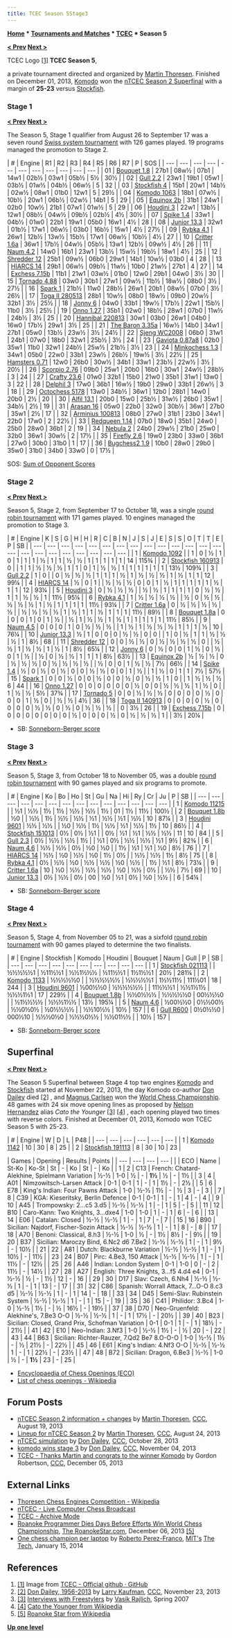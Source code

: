 ```yaml
---
title: TCEC Season 5Stage3
---
```

**[Home](Home "Home") \* [Tournaments and Matches](Tournaments_and_Matches "Tournaments and Matches") \* [TCEC](TCEC "TCEC") \* Season 5**  

**[< Prev](TCEC_Season_4 "TCEC Season 4") [Next >](TCEC_Season_6 "TCEC Season 6")**



 [](https://tcec-chess.com/) TCEC Logo <a id="cite-note-1" href="#cite-ref-1">[1]</a> 
**TCEC Season 5**,  

a private tournament directed and organized by [Martin Thoresen](Martin_Thoresen "Martin Thoresen"). Finished on December 01, 2013, [Komodo](Komodo "Komodo") won the [nTCEC Season 2 Superfinal](#superfinal) with a margin of **25-23** versus [Stockfish](Stockfish "Stockfish"). 



### Stage 1


**[< Prev](TCEC_Season_4#Stage1 "TCEC Season 4") [Next >](TCEC_Season_6#Stage1 "TCEC Season 6")**  

The Season 5, Stage 1 qualifier from August 26 to September 17 was a seven round [Swiss system tournament](https://en.wikipedia.org/wiki/Swiss-system_tournament) with 126 games played. 19 programs managed the promotion to Stage 2.





|  #
 |  Engine
 |  R1
 |  R2
 |  R3
 |  R4
 |  R5
 |  R6
 |  R7
 |  P
 |  SOS
 |
| --- | --- | --- | --- | --- | --- | --- | --- | --- | --- | --- |
|  01
 | [Bouquet 1.8](Bouquet "Bouquet") |  27b1
 |  08w½
 |  07b1
 |  14w1
 |  02b½
 |  03w1
 |  05b½
 |  5½
 |  30½
 |
|  02
 | [Gull 2.2](Gull "Gull") |  23w1
 |  19b1
 |  05w1
 |  03b½
 |  01w½
 |  04b½
 |  06w½
 |  5
 |  32
 |
|  03
 | [Stockfish 4](Stockfish "Stockfish") |  15b1
 |  20w1
 |  14b½
 |  02w½
 |  08w1
 |  01b0
 |  12w1
 |  5
 |  29½
 |
|  04
 | [Komodo 1063](Komodo "Komodo") |  18b1
 |  07w½
 |  10b½
 |  20w1
 |  06b½
 |  02w½
 |  14b1
 |  5
 |  29
 |
|  05
 | [Equinox 2b](Equinox "Equinox") |  31b1
 |  24w1
 |  02b0
 |  10w½
 |  21b1
 |  07w1
 |  01w½
 |  5
 |  29
 |
|  06
 | [Houdini 3](Houdini "Houdini") |  22w1
 |  13b½
 |  12w1
 |  08b½
 |  04w½
 |  09b½
 |  02b½
 |  4½
 |  30½
 |
|  07
 | [Spike 1.4](Spike "Spike") |  33w1
 |  04b½
 |  01w0
 |  22b1
 |  19w1
 |  05b0
 |  16w1
 |  4½
 |  28
 |
|  08
 | [Junior 13.3](Junior "Junior") |  32w1
 |  01b½
 |  17w1
 |  06w½
 |  03b0
 |  16b½
 |  15w1
 |  4½
 |  27½
 |
|  09
 | [Rybka 4.1](Rybka "Rybka") |  26w1
 |  12b½
 |  13w½
 |  15b½
 |  17w1
 |  06w½
 |  10b½
 |  4½
 |  27
 |
|  10
 | [Critter 1.6a](Critter "Critter") |  36w1
 |  17b½
 |  04w½
 |  05b½
 |  13w1
 |  12b½
 |  09w½
 |  4½
 |  26
 |
|  11
 | [Naum 4.2](Naum "Naum") |  14w0
 |  16b1
 |  23w1
 |  13b½
 |  15w½
 |  19b½
 |  18w1
 |  4½
 |  25
 |
|  12
 | [Shredder 12](Shredder "Shredder") |  25b1
 |  09w½
 |  06b0
 |  29w1
 |  14b1
 |  10w½
 |  03b0
 |  4
 |  28
 |
|  13
 | [HIARCS 14](HIARCS "HIARCS") |  29b1
 |  06w½
 |  09b½
 |  11w½
 |  10b0
 |  21w½
 |  27b1
 |  4
 |  27
 |
|  14
 | [Exchess 7.15b](EXchess "EXchess") |  11b1
 |  21w1
 |  03w½
 |  01b0
 |  12w0
 |  29b1
 |  04w0
 |  3½
 |  30
 |
|  15
 | [Tornado 4.88](Tornado "Tornado") |  03w0
 |  30b1
 |  27w1
 |  09w½
 |  11b½
 |  18w½
 |  08b0
 |  3½
 |  27½
 |
|  16
 | [Spark 1](Spark "Spark") |  21b½
 |  11w0
 |  28b½
 |  26w1
 |  20b1
 |  08w½
 |  07b0
 |  3½
 |  26½
 |
|  17
 | [Toga II 280513](Toga "Toga") |  28b1
 |  10w½
 |  08b0
 |  18w½
 |  09b0
 |  20w½
 |  32b1
 |  3½
 |  25½
 |
|  18
 | [Jonny 6](Jonny "Jonny") |  04w0
 |  33b1
 |  19w½
 |  17b½
 |  22w1
 |  15b½
 |  11b0
 |  3½
 |  25½
 |
|  19
 | [Onno 1.27](Onno "Onno") |  35b1
 |  02w0
 |  18b½
 |  28w1
 |  07b0
 |  11w½
 |  24b½
 |  3½
 |  25
 |
|  20
 | [Hannibal 220813](Hannibal "Hannibal") |  30w1
 |  03b0
 |  26w1
 |  04b0
 |  16w0
 |  17b½
 |  29w1
 |  3½
 |  25
 |
|  21
 | [The Baron 3.35a](The_Baron "The Baron") |  16w½
 |  14b0
 |  34w1
 |  27b1
 |  05w0
 |  13b½
 |  23w½
 |  3½
 |  24½
 |
|  22
 | [Sjeng WC2008](Deep_Sjeng "Deep Sjeng") |  06b0
 |  31w1
 |  24b1
 |  07w0
 |  18b0
 |  32w1
 |  25b½
 |  3½
 |  24
 |
|  23
 | [Gaviota 0.87a8](Gaviota "Gaviota") |  02b0
 |  35w1
 |  11b0
 |  32w1
 |  24b½
 |  25w½
 |  21b½
 |  3½
 |  23
 |
|  24
 | [Minkochess 1.3](MinkoChess "MinkoChess") |  34w1
 |  05b0
 |  22w0
 |  33b1
 |  23w½
 |  26b½
 |  19w½
 |  3½
 |  22½
 |
|  25
 | [Hamsters 0.71](Hamsters "Hamsters") |  12w0
 |  26b0
 |  30w½
 |  34b1
 |  33w1
 |  23b½
 |  22w½
 |  3½
 |  20½
 |
|  26
 | [Scorpio 2.76](Scorpio "Scorpio") |  09b0
 |  25w1
 |  20b0
 |  16b0
 |  30w1
 |  24w½
 |  28b½
 |  3
 |  24
 |
|  27
 | [Crafty 23.6](Crafty "Crafty") |  01w0
 |  32b1
 |  15b0
 |  21w0
 |  35b1
 |  31w1
 |  13w0
 |  3
 |  22
 |
|  28
 | [Delphil 3](Delphil "Delphil") |  17w0
 |  36b1
 |  16w½
 |  19b0
 |  29w0
 |  33b1
 |  26w½
 |  3
 |  18
 |
|  29
 | [Octochess 5178](Octochess "Octochess") |  13w0
 |  34b½
 |  36w1
 |  12b0
 |  28b1
 |  14w0
 |  20b0
 |  2½
 |  20
 |
|  30
 | [Alfil 13.1](Alfil "Alfil") |  20b0
 |  15w0
 |  25b½
 |  31w½
 |  26b0
 |  35w1
 |  34b½
 |  2½
 |  19
 |
|  31
 | [Arasan 16](Arasan "Arasan") |  05w0
 |  22b0
 |  32w0
 |  30b½
 |  36w1
 |  27b0
 |  35w1
 |  2½
 |  17
 |
|  32
 | [Arminius 100813](Arminius "Arminius") |  08b0
 |  27w0
 |  31b1
 |  23b0
 |  34w1
 |  22b0
 |  17w0
 |  2
 |  22½
 |
|  33
 | [Redqueen 1.14](RedQueen "RedQueen") |  07b0
 |  18w0
 |  35b1
 |  24w0
 |  25b0
 |  28w0
 |  36b1
 |  2
 |  19
 |
|  34
 | [Nebula 2](Nebula "Nebula") |  24b0
 |  29w½
 |  21b0
 |  25w0
 |  32b0
 |  36w1
 |  30w½
 |  2
 |  17½
 |
|  35
 | [Firefly 2.6](FireFly "FireFly") |  19w0
 |  23b0
 |  33w0
 |  36b1
 |  27w0
 |  30b0
 |  31b0
 |  1
 |  17
 |
|  36
 | [Bugchess2 1.9](BugChess_FR#BugChess2 "BugChess FR") |  10b0
 |  28w0
 |  29b0
 |  35w0
 |  31b0
 |  34b0
 |  33w0
 |  0
 |  17½
 |


SOS: [Sum of Opponent Scores](https://en.wikipedia.org/wiki/Buchholz_system)




### Stage 2


**[< Prev](TCEC_Season_4#Stage2 "TCEC Season 4") [Next >](TCEC_Season_6#Stage2 "TCEC Season 6")**  
 
Season 5, Stage 2, from September 17 to October 18, was a single [round robin tournament](https://en.wikipedia.org/wiki/Round-robin_tournament) with 171 games played. 10 engines managed the promotion to Stage 3.





|  #
 |  Engine
 |  K
 |  S
 |  G
 |  H
 |  H
 |  R
 |  C
 |  B
 |  N
 |  J
 |  S
 |  J
 |  E
 |  S
 |  S
 |  O
 |  T
 |  T
 |  E
 |  P
 |  SB
 |
| --- | --- | --- | --- | --- | --- | --- | --- | --- | --- | --- | --- | --- | --- | --- | --- | --- | --- | --- | --- | --- | --- | --- |
|  1
 | [Komodo 1092](Komodo "Komodo") |  |  1
 |  0
 |  ½
 |  1
 |  0
 |  1
 |  1
 |  1
 |  ½
 |  1
 |  1
 |  ½
 |  ½
 |  1
 |  1
 |  1
 |  1
 |  1
 |  14
 |  115¾
 |
|  2
 | [Stockfish 160913](Stockfish "Stockfish") |  0
 |  |  1
 |  1
 |  ½
 |  ½
 |  ½
 |  1
 |  1
 |  0
 |  1
 |  ½
 |  ½
 |  1
 |  1
 |  1
 |  1
 |  1
 |  1
 |  13½
 |  109¾
 |
|  3
 | [Gull 2.2](Gull "Gull") |  1
 |  0
 |  |  0
 |  ½
 |  ½
 |  ½
 |  1
 |  1
 |  1
 |  ½
 |  1
 |  ½
 |  ½
 |  ½
 |  1
 |  ½
 |  1
 |  1
 |  12
 |  99¼
 |
|  4
 | [HIARCS 14](HIARCS "HIARCS") |  ½
 |  0
 |  1
 |  |  ½
 |  ½
 |  ½
 |  0
 |  0
 |  1
 |  ½
 |  1
 |  1
 |  1
 |  1
 |  1
 |  ½
 |  1
 |  1
 |  12
 |  93¼
 |
|  5
 | [Houdini 3](Houdini "Houdini") |  0
 |  ½
 |  ½
 |  ½
 |  |  ½
 |  ½
 |  1
 |  1
 |  1
 |  1
 |  0
 |  ½
 |  ½
 |  1
 |  1
 |  ½
 |  ½
 |  1
 |  11½
 |  95¼
 |
|  6
 | [Rybka 4.1](Rybka "Rybka") |  1
 |  ½
 |  ½
 |  ½
 |  ½
 |  |  ½
 |  0
 |  ½
 |  ½
 |  ½
 |  ½
 |  ½
 |  1
 |  ½
 |  1
 |  1
 |  1
 |  1
 |  11½
 |  93¼
 |
|  7
 | [Critter 1.6a](Critter "Critter") |  0
 |  ½
 |  ½
 |  ½
 |  ½
 |  ½
 |  |  ½
 |  ½
 |  ½
 |  ½
 |  1
 |  ½
 |  1
 |  1
 |  ½
 |  1
 |  1
 |  1
 |  11½
 |  89½
 |
|  8
 | [Bouquet 1.8a](Bouquet "Bouquet") |  0
 |  0
 |  0
 |  1
 |  0
 |  1
 |  ½
 |  |  ½
 |  1
 |  ½
 |  ½
 |  1
 |  ½
 |  1
 |  1
 |  1
 |  1
 |  1
 |  11½
 |  85½
 |
|  9
 | [Naum 4.5](Naum "Naum") |  0
 |  0
 |  0
 |  1
 |  0
 |  ½
 |  ½
 |  ½
 |  |  1
 |  ½
 |  1
 |  ½
 |  ½
 |  ½
 |  1
 |  1
 |  1
 |  ½
 |  10
 |  76¼
 |
|  10
 | [Junior 13.3](Junior "Junior") |  ½
 |  1
 |  0
 |  0
 |  0
 |  ½
 |  ½
 |  0
 |  0
 |  |  1
 |  0
 |  ½
 |  1
 |  1
 |  ½
 |  ½
 |  ½
 |  1
 |  8½
 |  68
 |
|  11
 | [Shredder 12](Shredder "Shredder") |  0
 |  0
 |  ½
 |  ½
 |  0
 |  ½
 |  ½
 |  ½
 |  ½
 |  0
 |  |  ½
 |  ½
 |  1
 |  ½
 |  ½
 |  1
 |  ½
 |  1
 |  8½
 |  65¼
 |
|  12
 | [Jonny 6](Jonny "Jonny") |  0
 |  ½
 |  0
 |  0
 |  1
 |  ½
 |  0
 |  ½
 |  0
 |  1
 |  ½
 |  |  ½
 |  0
 |  ½
 |  ½
 |  1
 |  1
 |  1
 |  8½
 |  63½
 |
|  13
 | [Equinox 2b](Equinox "Equinox") |  ½
 |  ½
 |  ½
 |  0
 |  ½
 |  ½
 |  ½
 |  0
 |  ½
 |  ½
 |  ½
 |  ½
 |  |  ½
 |  0
 |  0
 |  1
 |  ½
 |  ½
 |  7½
 |  66½
 |
|  14
 | [Spike 1.4](Spike "Spike") |  ½
 |  0
 |  ½
 |  0
 |  ½
 |  0
 |  0
 |  ½
 |  ½
 |  0
 |  0
 |  1
 |  ½
 |  |  1
 |  ½
 |  0
 |  1
 |  1
 |  7½
 |  57½
 |
|  15
 | [Spark 1](Spark "Spark") |  0
 |  0
 |  ½
 |  0
 |  0
 |  ½
 |  0
 |  0
 |  ½
 |  0
 |  ½
 |  ½
 |  1
 |  0
 |  |  1
 |  ½
 |  ½
 |  ½
 |  6
 |  44
 |
|  16
 | [Onno 1.27](Onno "Onno") |  0
 |  0
 |  0
 |  0
 |  0
 |  0
 |  ½
 |  0
 |  0
 |  ½
 |  ½
 |  ½
 |  1
 |  ½
 |  0
 |  |  1
 |  ½
 |  ½
 |  5½
 |  37¾
 |
|  17
 | [Tornado 5](Tornado "Tornado") |  0
 |  0
 |  ½
 |  ½
 |  ½
 |  0
 |  0
 |  0
 |  0
 |  ½
 |  0
 |  0
 |  0
 |  1
 |  ½
 |  0
 |  |  ½
 |  ½
 |  4½
 |  36
 |
|  18
 | [Toga II 140913](Toga "Toga") |  0
 |  0
 |  0
 |  0
 |  ½
 |  0
 |  0
 |  0
 |  0
 |  ½
 |  ½
 |  0
 |  ½
 |  0
 |  ½
 |  ½
 |  ½
 |  |  0
 |  3½
 |  26
 |
|  19
 | [Exchess 7.15b](EXchess "EXchess") |  0
 |  0
 |  0
 |  0
 |  0
 |  0
 |  0
 |  0
 |  ½
 |  0
 |  0
 |  0
 |  ½
 |  0
 |  ½
 |  ½
 |  ½
 |  1
 |  |  3½
 |  20¼
 |


* SB: [Sonneborn-Berger score](https://en.wikipedia.org/wiki/Sonneborn-Berger_score)






### Stage 3


**[< Prev](TCEC_Season_4#Stage3 "TCEC Season 4") [Next >](TCEC_Season_6#Stage3 "TCEC Season 6")**  
 
Season 5, Stage 3, from October 18 to November 05, was a double [round robin tournament](https://en.wikipedia.org/wiki/Round-robin_tournament) with 90 games played and six programs to promote.





|  #
 |  Engine
 |  Ko
 |  Bo
 |  Ho
 |  St
 |  Gu
 |  Na
 |  Hi
 |  Ry
 |  Cr
 |  Ju
 |  P
 |  SB
 |
| --- | --- | --- | --- | --- | --- | --- | --- | --- | --- | --- | --- | --- | --- |
|  1
 | [Komodo 11215](Komodo "Komodo") |  |  ½1
 |  ½½
 |  1½
 |  1½
 |  ½½
 |  ½½
 |  1½
 |  01
 |  1½
 |  11½
 |  100½
 |
|  2
 | [Bouquet 1.8b](Bouquet "Bouquet") |  ½0
 |  |  ½½
 |  1½
 |  ½½
 |  ½½
 |  ½1
 |  ½½
 |  ½1
 |  ½½
 |  10
 |  87¼
 |
|  3
 | [Houdini 9601](Houdini "Houdini") |  ½½
 |  ½½
 |  |  ½0
 |  ½½
 |  1½
 |  ½½
 |  ½1
 |  ½½
 |  1½
 |  10
 |  86½
 |
|  4
 | [Stockfish 151013](Stockfish "Stockfish") |  0½
 |  0½
 |  ½1
 |  |  0½
 |  ½1
 |  ½1
 |  ½½
 |  ½½
 |  11
 |  10
 |  84
 |
|  5
 | [Gull 2.3](Gull "Gull") |  0½
 |  ½½
 |  ½½
 |  1½
 |  |  ½1
 |  0½
 |  ½½
 |  ½½
 |  ½1
 |  9½
 |  82¾
 |
|  6
 | [Naum 4.6](Naum "Naum") |  ½½
 |  ½½
 |  0½
 |  ½0
 |  ½0
 |  |  1½
 |  ½1
 |  ½1
 |  ½0
 |  8½
 |  76
 |
|  7
 | [HIARCS 14](HIARCS "HIARCS") |  ½½
 |  ½0
 |  ½½
 |  ½0
 |  1½
 |  0½
 |  |  ½½
 |  ½½
 |  1½
 |  8½
 |  75
 |
|  8
 | [Rybka 4.1](Rybka "Rybka") |  0½
 |  ½½
 |  ½0
 |  ½½
 |  ½½
 |  ½0
 |  ½½
 |  |  1½
 |  ½1
 |  8½
 |  73¼
 |
|  9
 | [Critter 1.6a](Critter "Critter") |  10
 |  ½0
 |  ½½
 |  ½½
 |  ½½
 |  ½0
 |  ½½
 |  0½
 |  |  ½½
 |  7½
 |  69
 |
|  10
 | [Junior 13.3](Junior "Junior") |  0½
 |  ½½
 |  0½
 |  00
 |  ½0
 |  ½1
 |  0½
 |  ½0
 |  ½½
 |  |  6
 |  54¼
 |


* SB: [Sonneborn-Berger score](https://en.wikipedia.org/wiki/Sonneborn-Berger_score)






### Stage 4


**[< Prev](TCEC_Season_4#Stage4 "TCEC Season 4") [Next >](TCEC_Season_6#Stage4 "TCEC Season 6")**  
 
Season 5, Stage 4, from November 05 to 21, was a sixfold [round robin tournament](https://en.wikipedia.org/wiki/Round-robin_tournament) with 90 games played to determine the two finalists.





|  #
 |  Engine
 |  Stockfish
 |  Komodo
 |  Houdini
 |  Bouquet
 |  Naum
 |  Gull
 |  P
 |  SB
 |
| --- | --- | --- | --- | --- | --- | --- | --- | --- | --- |
|  1
 | [Stockfish 021113](Stockfish "Stockfish") |  |  ½½½½½1
 |  ½11½½1
 |  ½½1½½½
 |  ½11½½1
 |  1½1½½1
 |  20½
 |  281¼
 |
|  2
 | [Komodo 1133](Komodo "Komodo") |  ½½½½½0
 |  |  ½½½½½½
 |  ½½½½½1
 |  1½½11½
 |  111½01
 |  18
 |  244
 |
|  3
 | [Houdini 9601](Houdini "Houdini") |  ½00½½0
 |  ½½½½½½
 |  |  11½½½1
 |  ½½1½1½
 |  ½½½1½1
 |  17
 |  229½
 |
|  4
 | [Bouquet 1.8b](Bouquet "Bouquet") |  ½½0½½½
 |  ½½½½½0
 |  00½½½0
 |  |  ½1½½½½
 |  ½½½1½½
 |  13½
 |  195¼
 |
|  5
 | [Naum 4.6](Naum "Naum") |  ½00½½0
 |  0½½00½
 |  ½½0½0½
 |  ½0½½½½
 |  |  ½½10½½
 |  10½
 |  157
 |
|  6
 | [Gull R600](Gull "Gull") |  0½0½½0
 |  000½10
 |  ½½½0½0
 |  ½½½0½½
 |  ½½01½½
 |  |  10½
 |  157
 |


* SB: [Sonneborn-Berger score](https://en.wikipedia.org/wiki/Sonneborn-Berger_score)






## Superfinal


**[< Prev](TCEC_Season_4#Sufi "TCEC Season 4") [Next >](TCEC_Season_6#Sufi "TCEC Season 6")**  

The Season 5 Superfinal between Stage 4 top two engines [Komodo](Komodo "Komodo") and [Stockfish](Stockfish "Stockfish") started at November 22, 2013, the day Komodo co-author [Don Dailey](Don_Dailey "Don Dailey") died <a id="cite-note-2" href="#cite-ref-2">[2]</a> , and [Magnus Carlsen](https://en.wikipedia.org/wiki/Magnus_Carlsen) won the [World Chess Championship](https://en.wikipedia.org/wiki/World_Chess_Championship_2013). 48 games with 24 six move opening lines as proposed by [Nelson Hernandez](Nelson_Hernandez "Nelson Hernandez") alias *Cato the Younger* <a id="cite-note-3" href="#cite-ref-3">[3]</a> <a id="cite-note-4" href="#cite-ref-4">[4]</a> , each opening played two times with reverse colors. Finished at December 01, 2013, Komodo won TCEC Season 5 with 25-23.





|  #
 |  Engine
 |  W
 |  D
 |  L
 |  P48 |
| --- | --- | --- | --- | --- | --- |
|  1
 | [Komodo 1142](Komodo "Komodo") |  10
 |  30
 |  8
 |  25
 |
|  2
 | [Stockfish 191113](Stockfish "Stockfish") |  8
 |  30
 |  10
 |  23
 |




|  Games
 |  Opening
 |  Results
 |  Points
 |
| --- | --- | --- | --- |
|  |  ECO
 |  Name
 |  St-Ko
 |  Ko-St
 |  St
 |  -
 |  Ko
 |  St
 |  -
 |  Ko
 |
|  1
 |  2
 |  C13
 |  French: Chatard-Alekhine, Spielmann Variation
 |  ½-½
 |  1-0
 |  ½
 |  -
 | **1½** |  ½
 |  -
 |  1½
 |
|  3
 |  4
 |  A01
 |  Nimzowitsch-Larsen Attack
 |  0-1
 |  0-1
 |  1
 |  -
 |  1
 |  1½
 |  -
 |  2½
 |
|  5
 |  6
 |  E78
 |  King's Indian: Four Pawns Attack
 |  1-0
 |  ½-½
 |  1½
 |  -
 |  ½
 |  3
 |  -
 |  3
 |
|  7
 |  8
 |  C39
 |  KGA: Kieseritsky, Berlin Defence
 |  0-1
 |  0-1
 |  1
 |  -
 |  1
 |  4
 |  -
 |  4
 |
|  9
 |  10
 |  A45
 |  Trompowsky: 2...c5 3.d5
 |  ½-½
 |  ½-½
 |  1
 |  -
 |  1
 |  5
 |  -
 |  5
 |
|  11
 |  12
 |  B10
 |  Caro-Kann: Two Knights, 3...dxe4
 |  1-0
 |  1-0
 |  1
 |  -
 |  1
 |  6
 |  -
 |  6
 |
|  13
 |  14
 |  E06
 |  Catalan: Closed
 |  ½-½
 |  ½-½
 |  1
 |  -
 |  1
 |  7
 |  -
 |  7
 |
|  15
 |  16
 |  B90
 |  Sicilian: Najdorf, Fischer-Sozin Attack
 |  ½-½
 |  ½-½
 |  1
 |  -
 |  1
 |  8
 |  -
 |  8
 |
|  17
 |  18
 |  A70
 |  Benoni: Classical, 8.h3
 |  ½-½
 |  1-0
 |  ½
 |  -
 |  1½
 |  8½
 |  -
 |  9½
 |
|  19
 |  20
 |  B37
 |  Sicilian: Maroczy Bind, 6.Nc2 d6 7.Be2
 |  ½-½
 |  ½-½
 |  1
 |  -
 |  1
 |  9½
 |  -
 |  10½
 |
|  21
 |  22
 |  A81
 |  Dutch: Blackburne Variation
 |  ½-½
 |  ½-½
 |  1
 |  -
 |  1
 |  10½
 |  -
 |  11½
 |
|  23
 |  24
 |  B07
 |  Pirc: 4.Be3, 150 Attack
 |  ½-½
 |  ½-½
 |  1
 |  -
 |  1
 |  11½
 |  -
 |  12½
 |
|  25
 |  26
 |  A46
 |  Indian: London System
 |  0-1
 |  1-0
 |  0
 |  -
 |  2
 |  11½
 |  -
 |  14½
 |
|  27
 |  28
 |  A27
 |  English: Three Knights, 3...f5 4.d4 e4
 |  0-1
 |  ½-½
 |  ½
 |  -
 |  1½
 |  12
 |  -
 |  16
 |
|  29
 |  30
 |  D17
 |  Slav: Czech, 6.Nh4
 |  ½-½
 |  ½-½
 |  1
 |  -
 |  1
 |  13
 |  -
 |  17
 |
|  31
 |  32
 |  C86
 |  Spanish: Worrall Attack, 7...O-O 8.c3 d5
 |  ½-½
 |  ½-½
 |  1
 |  -
 |  1
 |  14
 |  -
 |  18
 |
|  33
 |  34
 |  D45
 |  Semi-Slav: Rubinstein System
 |  ½-½
 |  ½-½
 |  1
 |  -
 |  1
 |  15
 |  -
 |  19
 |
|  35
 |  36
 |  C41
 |  Philidor: 3.Bc4
 |  1-0
 |  ½-½
 |  1½
 |  -
 |  ½
 |  16½
 |  -
 |  19½
 |
|  37
 |  38
 |  D70
 |  Neo-Gruenfeld: Alekhine's, 7.Be3 O-O
 |  ½-½
 |  ½-½
 |  1
 |  -
 |  1
 |  17½
 |  -
 |  20½
 |
|  39
 |  40
 |  B23
 |  Sicilian: Closed, Grand Prix, Schofman Variation
 |  0-1
 |  0-1
 |  1
 |  -
 |  1
 |  18½
 |  -
 |  21½
 |
|  41
 |  42
 |  E10
 |  Neo-Indian: 3.Nf3
 |  1-0
 |  ½-½
 |  1½
 |  -
 |  ½
 |  20
 |  -
 |  22
 |
|  43
 |  44
 |  B63
 |  Sicilian: Richter-Rauzer, 7.Qd2 Be7 8.O-O-O
 |  1-0
 |  ½-½
 |  1½
 |  -
 |  ½
 |  21½
 |  -
 |  22½
 |
|  45
 |  46
 |  E61
 |  King's Indian: 4.Nf3 O-O
 |  ½-½
 |  ½-½
 |  1
 |  -
 |  1
 |  22½
 |  -
 |  23½
 |
|  47
 |  48
 |  B72
 |  Sicilian: Dragon, 6.Be3
 |  ½-½
 |  1-0
 |  ½
 |  -
 | **1½** |  23
 |  -
 |  25
 |


* [Encyclopaedia of Chess Openings (ECO)](ECO "ECO")
* [List of chess openings - Wikipedia](https://en.wikipedia.org/wiki/List_of_chess_openings)


## Forum Posts


* [nTCEC Season 2 information + changes](http://www.talkchess.com/forum/viewtopic.php?t=49020) by [Martin Thoresen](Martin_Thoresen "Martin Thoresen"), [CCC](CCC "CCC"), August 19, 2013
* [Lineup for nTCEC Season 2](http://www.talkchess.com/forum/viewtopic.php?t=49087) by [Martin Thoresen](Martin_Thoresen "Martin Thoresen"), [CCC](CCC "CCC"), August 24, 2013
* [nTCEC simulation](http://www.talkchess.com/forum/viewtopic.php?t=49856) by [Don Dailey](Don_Dailey "Don Dailey"), [CCC](CCC "CCC"), October 28, 2013
* [komodo wins stage 3](http://www.talkchess.com/forum/viewtopic.php?t=49937) by [Don Dailey](Don_Dailey "Don Dailey"), [CCC](CCC "CCC"), November 04, 2013
* [TCEC - Thanks Martin and congrats to the winner Komodo](http://www.talkchess.com/forum/viewtopic.php?t=50343) by Gordon Robertson, [CCC](CCC "CCC"), December 05, 2013


## External Links


* [Thoresen Chess Engines Competition - Wikipedia](https://en.wikipedia.org/wiki/Thoresen_Chess_Engines_Competition)
* [nTCEC - Live Computer Chess Broadcast](http://tcec.chessdom.com/)
* [TCEC - Archive Mode](http://tcec.chessdom.com/archive.php)
* [Roanoke Programmer Dies Days Before Efforts Win World Chess Championship](http://theroanokestar.com/2013/12/06/roanoke-programmer-dies-days-before-efforts-win-world-chess-championship/), [The RoanokeStar.com](http://theroanokestar.com/), December 06, 2013 <a id="cite-note-5" href="#cite-ref-5">[5]</a>
* [One chess champion per laptop](http://tech.mit.edu/V133/N62/chess.html) by [Roberto Perez-Franco](http://www.mit.edu/~roberto/), [MIT's](Massachusetts_Institute_of_Technology "Massachusetts Institute of Technology") [The Tech](https://en.wikipedia.org/wiki/The_Tech_%28newspaper%29), January 15, 2014


## References


1. <a id="cite-ref-1" href="#cite-note-1">[1]</a> Image from [TCEC - Official github · GitHub](https://github.com/TCEC-Chess)
2. <a id="cite-ref-2" href="#cite-note-2">[2]</a> [Don Dailey, 1956-2013](http://www.talkchess.com/forum/viewtopic.php?t=50189) by [Larry Kaufman](Larry_Kaufman "Larry Kaufman"), [CCC](CCC "CCC"), November 23, 2013
3. <a id="cite-ref-3" href="#cite-note-3">[3]</a> [Interviews with Freestylers](http://www.rybkachess.com/docs/freestylers_version_2.htm) by [Vasik Rajlich](Vasik_Rajlich "Vasik Rajlich"), Spring 2007
4. <a id="cite-ref-4" href="#cite-note-4">[4]</a> [Cato the Younger from Wikipedia](https://en.wikipedia.org/wiki/Cato_the_Younger)
5. <a id="cite-ref-5" href="#cite-note-5">[5]</a> [Roanoke Star from Wikipedia](https://en.wikipedia.org/wiki/Roanoke_Star)

**[Up one level](TCEC "TCEC")**







 
